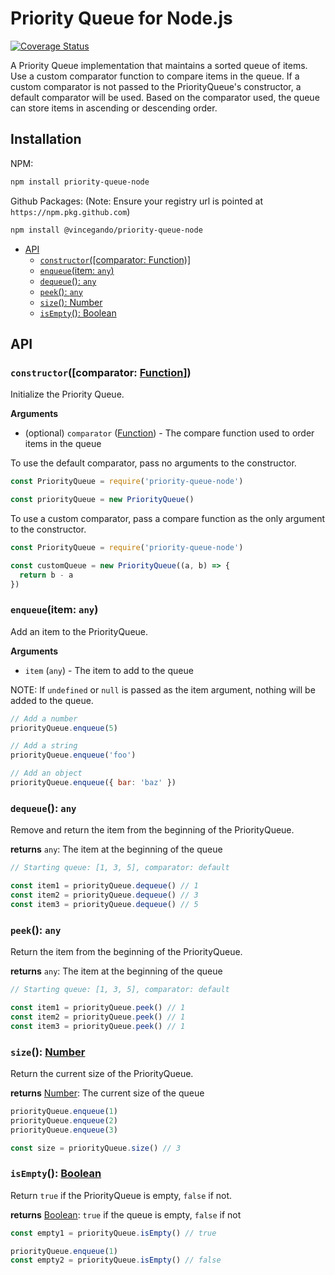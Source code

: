# Priority Queue for Node.js

[![Coverage Status](https://coveralls.io/repos/github/vincegando/priority-queue-node/badge.svg?branch=main)](https://coveralls.io/github/vincegando/priority-queue-node?branch=main)

A Priority Queue implementation that maintains a sorted queue of items.
Use a custom comparator function to compare items in the queue.
If a custom comparator is not passed to the PriorityQueue's constructor, a default comparator will be used.
Based on the comparator used, the queue can store items in ascending or descending order.

## Installation

NPM:
```bash
npm install priority-queue-node
```

Github Packages: (Note: Ensure your registry url is pointed at `https://npm.pkg.github.com`)
```bash
npm install @vincegando/priority-queue-node
```

- [API](#api)
  - [`constructor`([comparator: Function)]](#constructorcomparator-function)
  - [`enqueue`(item: `any`)](#enqueueitem-any)
  - [`dequeue`(): `any`](#dequeue-any)
  - [`peek`(): `any`](#peek-any)
  - [`size`(): Number](#size-number)
  - [`isEmpty`(): Boolean](#isempty-boolean)

## API

### `constructor`([comparator: [Function][]])

Initialize the Priority Queue.

**Arguments**

- (optional) `comparator` ([Function][]) - The compare function used to order items in the queue

To use the default comparator, pass no arguments to the constructor.

```javascript
const PriorityQueue = require('priority-queue-node')

const priorityQueue = new PriorityQueue()
```

To use a custom comparator, pass a compare function as the only argument to the constructor.

```javascript
const PriorityQueue = require('priority-queue-node')

const customQueue = new PriorityQueue((a, b) => {
  return b - a
})
```

### `enqueue`(item: `any`)

Add an item to the PriorityQueue.

**Arguments**

- `item` (`any`) - The item to add to the queue

NOTE: If `undefined` or `null` is passed as the item argument, nothing will be added to the queue.

```javascript
// Add a number
priorityQueue.enqueue(5)

// Add a string
priorityQueue.enqueue('foo')

// Add an object
priorityQueue.enqueue({ bar: 'baz' })
```

### `dequeue`(): `any`

Remove and return the item from the beginning of the PriorityQueue.

**returns** `any`: The item at the beginning of the queue

```javascript
// Starting queue: [1, 3, 5], comparator: default

const item1 = priorityQueue.dequeue() // 1
const item2 = priorityQueue.dequeue() // 3
const item3 = priorityQueue.dequeue() // 5
```

### `peek`(): `any`

Return the item from the beginning of the PriorityQueue.

**returns** `any`: The item at the beginning of the queue

```javascript
// Starting queue: [1, 3, 5], comparator: default

const item1 = priorityQueue.peek() // 1
const item2 = priorityQueue.peek() // 1
const item3 = priorityQueue.peek() // 1
```

### `size`(): [Number][]

Return the current size of the PriorityQueue.

**returns** [Number][]: The current size of the queue

```javascript
priorityQueue.enqueue(1)
priorityQueue.enqueue(2)
priorityQueue.enqueue(3)

const size = priorityQueue.size() // 3
```

### `isEmpty`(): [Boolean][]

Return `true` if the PriorityQueue is empty, `false` if not.

**returns** [Boolean][]: `true` if the queue is empty, `false` if not

```javascript
const empty1 = priorityQueue.isEmpty() // true

priorityQueue.enqueue(1)
const empty2 = priorityQueue.isEmpty() // false
```

[Function]: https://mdn.io/function
[Number]: https://mdn.io/number
[Boolean]: https://mdn.io/boolean
